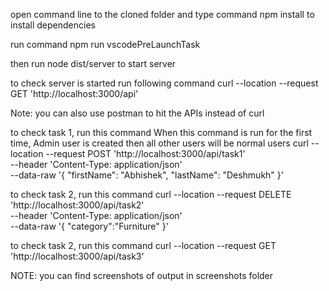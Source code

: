 open command line to the cloned folder and type command npm install to install dependencies

run command npm run vscodePreLaunchTask

then run node dist/server to start server

to check server is started run following command
curl --location --request GET 'http://localhost:3000/api'

Note: you can also use postman to hit the APIs instead of curl

to check task 1, run this command
When this command is run for the first time, Admin user is created then all other users will be normal users
curl --location --request POST 'http://localhost:3000/api/task1' \
--header 'Content-Type: application/json' \
--data-raw '{
    "firstName": "Abhishek",
    "lastName": "Deshmukh"
}'


to check task 2, run this command
curl --location --request DELETE 'http://localhost:3000/api/task2' \
--header 'Content-Type: application/json' \
--data-raw '{
	"category":"Furniture"
}'

to check task 2, run this command
curl --location --request GET 'http://localhost:3000/api/task3'

NOTE: you can find screenshots of output in screenshots folder
